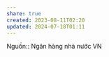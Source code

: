 ```yaml
---
share: true
created: 2023-08-11T02:20
updated: 2024-07-18T01:11
---
```

Nguồn:: Ngân hàng nhà nước VN
